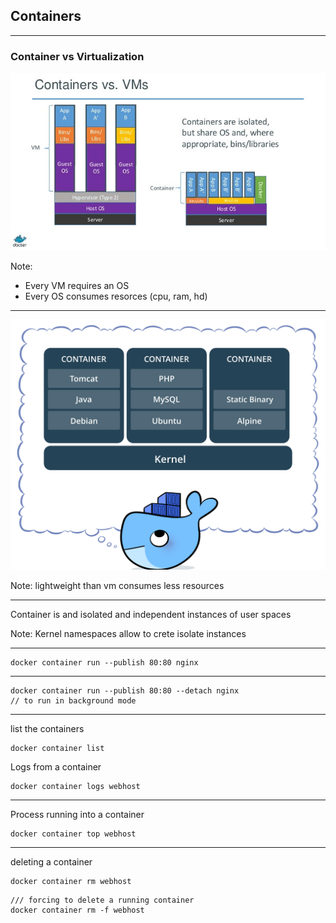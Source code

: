 ## Containers

---
### Container vs Virtualization

![ContainerVsVirtualization](assets/image/containers-versus-virtual-machines-docker-inc-rightscale.jpg)

Note: 
- Every VM requires an OS
- Every OS consumes resorces (cpu, ram, hd)

--- 

![Container](assets/image/docker-container.png) 


Note: lightweight than vm consumes less resources

---

Container is and isolated and independent instances of user spaces

Note: Kernel namespaces allow to crete isolate instances 

---

```
docker container run --publish 80:80 nginx
```

---

```
docker container run --publish 80:80 --detach nginx 
// to run in background mode 
```
 
---

list the containers

```
docker container list
```

Logs from a container

```
docker container logs webhost
```

---

Process running into a container

```
docker container top webhost
```

---

deleting a container

```
docker container rm webhost
```

```
/// forcing to delete a running container
docker container rm -f webhost
```


